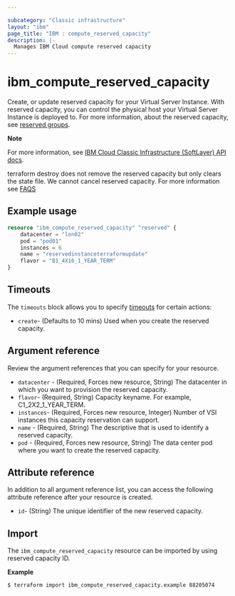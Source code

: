 ```yaml
---

subcategory: "Classic infrastructure"
layout: "ibm"
page_title: "IBM : compute_reserved_capacity"
description: |-
  Manages IBM Cloud compute reserved capacity
---
```



# ibm_compute_reserved_capacity
Create, or update reserved capacity for your Virtual Server Instance. With reserved capacity, you can control the physical host your Virtual Server Instance is deployed to. For more information, about the reserved capacity, see [reserved groups](https://cloud.ibm.com/docs/virtual-servers?topic=virtual-servers-about-reserved-virtual-servers). 

**Note**

For more information, see [IBM Cloud Classic Infrastructure (SoftLayer) API docs](https://sldn.softlayer.com/reference/datatypes/SoftLayer_Virtual_ReservedCapacityGroup).


terraform destroy does not remove the reserved capacity but only clears the state file. We cannot cancel reserved capacity. For more information see [FAQS](https://cloud.ibm.com/docs/virtual-servers?topic=virtual-servers-faqs-reserved-capacity-and-instances#what-happens-if-i-don-t-need-my-reserved-virtual-server-instances-anymore-)


## Example usage

```terraform
resource "ibm_compute_reserved_capacity" "reserved" {
    datacenter = "lon02"
    pod = "pod01"
    instances = 6
    name = "reservedinstanceterraformupdate"
    flavor = "B1_4X16_1_YEAR_TERM"
}
```

## Timeouts
The `timeouts` block allows you to specify [timeouts](https://www.terraform.io/docs/language/resources/syntax.html) for certain actions:  

- `create`- (Defaults to 10 mins) Used when you create the reserved capacity.

## Argument reference
Review the argument references that you can specify for your resource. 

- `datacenter` - (Required, Forces new resource, String) The datacenter in which you want to provision the reserved capacity.
- `flavor`- (Required, String) Capacity keyname. For example, C1_2X2_1_YEAR_TERM.
- `instances`- (Required, Forces new resource, Integer) Number of VSI instances this capacity reservation can support.
- `name` - (Required, String) The descriptive that is used to identify a reserved capacity.
- `pod` - (Required, Forces new resource, String) The data center pod where you want to create the reserved capacity.

## Attribute reference
In addition to all argument reference list, you can access the following attribute reference after your resource is created.

- `id`- (String) The unique identifier of the new reserved capacity.

## Import
The `ibm_compute_reserved_capacity` resource can be imported by using reserved capacity ID.

**Example**

```
$ terraform import ibm_compute_reserved_capacity.example 88205074
```